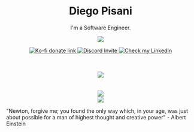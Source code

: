 <h1 align="center"> Diego Pisani </h1>

<p align='center'>
    I'm a Software Engineer.
</p>

<div align='center'>
    <img src='https://media.giphy.com/media/ZVik7pBtu9dNS/giphy.gif'>
</div>

<p align="center">
    <a href="https://ko-fi.com/diegopisani">
        <img src="https://img.shields.io/badge/Support%20Me-Ko--fi-orange.svg?style=flat&colorA=35383d" alt="Ko-fi donate link"/>
    </a>
    <a href="https://discord.gg/2nCevAU" >
        <img src="https://img.shields.io/discord/304088484228890644?color=blue&label=discord" alt="Discord Invite"/>
    </a>
    <a href="https://www.linkedin.com/in/diegopisani/" >
        <img src="https://img.shields.io/badge/My-LinkedIn-blue.svg?style=flat&colorA=35383d" alt="Check my LinkedIn"/>
    </a>
</p>

<br />
<br />

<div align='center'>
    <img src="https://github-readme-stats.vercel.app/api?username=luidiblu&show_icons=true&hide_border=true&theme=merko" />
</div>

<br />
<br />

<div align='center'>
    <img src="https://github-readme-stats.vercel.app/api/top-langs/?username=luidiblu&layout=compact&theme=merko" />
</div>

<div align='center'>
    <img src='https://wikimedia.org/api/rest_v1/media/math/render/svg/021a494922172bfe1c9fa4e80d25ac90228d72cf'>
</div>

"Newton, forgive me; you found the only way which, in your age, was just about possible for a man of highest thought and creative power" - Albert Einstein
